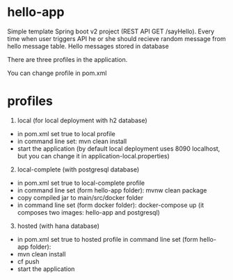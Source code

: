 # hello-app

Simple template Spring boot v2 project (REST API GET /sayHello).
Every time when user triggers API he or she should recieve random message from hello message table.
Hello messages stored in database

There are three profiles in the application.

You can change profile in pom.xml

# profiles

1. local (for local deployment with h2 database)
- in pom.xml set true to local profile
- in command line set: mvn clean install
- start the application
(by default local deployment uses 8090 localhost, but you can change it in application-local.properties)

2. local-complete (with postgresql database)
- in pom.xml set true to local-complete profile
- in command line set (form hello-app folder): mvnw clean package
- copy compiled jar to main/src/docker folder
- in command line set (form docker folder): docker-compose up
(it composes two images: hello-app and postgresql)

3. hosted (with hana database)
- in pom.xml set true to hosted profile
in command line set (form hello-app folder): 
- mvn clean install
- cf push
- start the application

